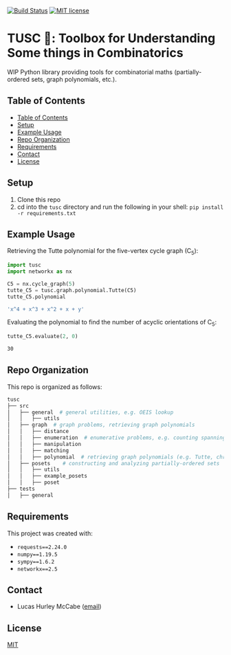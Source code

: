 [![Build Status](https://app.travis-ci.com/lucasmccabe/tusc.svg?branch=main)](https://app.travis-ci.com/lucasmccabe/tusc)
[![MIT license](https://img.shields.io/badge/License-MIT-blue.svg)](https://lbesson.mit-license.org/)

# TUSC 🐘: Toolbox for Understanding Some things in Combinatorics

WIP Python library providing tools for combinatorial maths (partially-ordered sets, graph polynomials, etc.).

## Table of Contents
* [Table of Contents](#table-of-contents)
* [Setup](#setup)
* [Example Usage](#example-usage)
* [Repo Organization](#repo-organization)
* [Requirements](#requirements)
* [Contact](#contact)
* [License](#license)


## Setup

1. Clone this repo
2. cd into the `tusc` directory and run the following in your shell: ```pip install -r requirements.txt```


## Example Usage

Retrieving the Tutte polynomial for the five-vertex cycle graph (C<sub>5</sub>):

```python
import tusc
import networkx as nx

C5 = nx.cycle_graph(5)
tutte_C5 = tusc.graph.polynomial.Tutte(C5)
tutte_C5.polynomial
```

```bash
'x^4 + x^3 + x^2 + x + y'
```

Evaluating the polynomial to find the number of acyclic orientations of C<sub>5</sub>:

```python
tutte_C5.evaluate(2, 0)
```

```bash
30
```

## Repo Organization

This repo is organized as follows:

```bash
tusc
├── src
│   ├── general  # general utilities, e.g. OEIS lookup
│   │   ├── utils
│   ├── graph  # graph problems, retrieving graph polynomials
│   │   ├── distance
│   │   ├── enumeration  # enumerative problems, e.g. counting spanning trees
│   │   ├── manipulation
│   │   ├── matching
│   │   ├── polynomial  # retrieving graph polynomials (e.g. Tutte, chromatic)
│   ├── posets    # constructing and analyzing partially-ordered sets
│   │   ├── utils
│   │   ├── example_posets
│   │   ├── poset
├── tests
│   ├── general
```


## Requirements
This project was created with:

- `requests==2.24.0`
- `numpy==1.19.5`
- `sympy==1.6.2`
- `networkx==2.5`


## Contact
- Lucas Hurley McCabe ([email](mailto:lucasmccabe@gwu.edu))

## License
[MIT](https://choosealicense.com/licenses/mit/)
